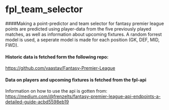 # fpl_team_selector
####Making a point-predictor and team selector for fantasy premier league
points are predicted using player-data from the five previously played matches, as well as information about upcoming fixtures.
A random forrest model is used, a seperate model is made for each position (GK, DEF, MID, FWD).


#### Historic data is fetched form the following repo:
https://github.com/vaastav/Fantasy-Premier-League

#### Data on players and upcoming fixtures is fetched from the fpl-api
Information on how to use the api is gotten from:
https://medium.com/@frenzelts/fantasy-premier-league-api-endpoints-a-detailed-guide-acbd5598eb19
